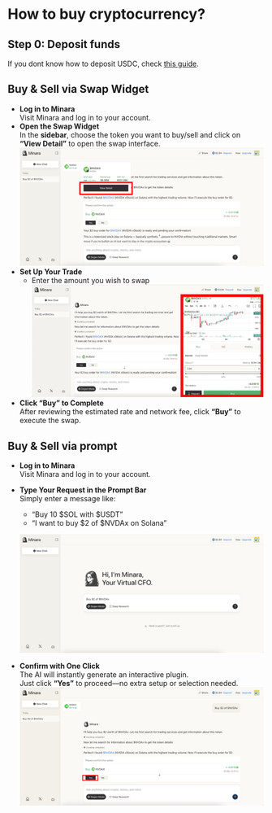 # How to buy cryptocurrency?

## Step 0: Deposit funds

If you dont know how to deposit USDC, check [this guide](how-to-deposit-funds.md).

## Buy & Sell via Swap Widget

* **Log in to Minara**\
  Visit Minara and log in to your account.
* **Open the Swap Widget**\
  In the **sidebar**, choose the token you want to buy/sell and click on **“View Detail”** to open the swap interface.![](<../../.gitbook/assets/image (14).png>)
* **Set Up Your Trade**
  * Enter the amount you wish to swap![](<../../.gitbook/assets/image (15).png>)
* **Click “Buy” to Complete**\
  After reviewing the estimated rate and network fee, click **“Buy”** to execute the swap.

## Buy & Sell via prompt

* **Log in to Minara**\
  Visit Minara and log in to your account.
*   **Type Your Request in the Prompt Bar**\
    Simply enter a message like:

    * “Buy 10 $SOL with $USDT”
    * “I want to buy $2 of $NVDAx on Solana”

    ![](<../../.gitbook/assets/image (12).png>)
* **Confirm with One Click**\
  The AI will instantly generate an interactive plugin.\
  Just click **“Yes”** to proceed—no extra setup or selection needed.![](<../../.gitbook/assets/image (13).png>)

